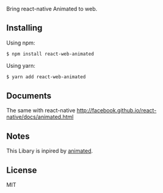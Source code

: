 Bring react-native Animated to web.

## Installing

Using npm:

```bash
$ npm install react-web-animated
```

Using yarn:

```bash
$ yarn add react-web-animated
```

## Documents

The same with react-native http://facebook.github.io/react-native/docs/animated.html

## Notes

This Libary is inpired by [animated](https://github.com/animatedjs/animated). 

## License

MIT

